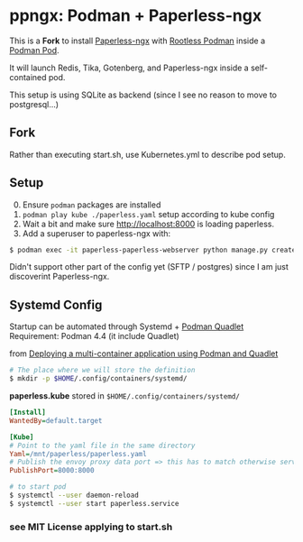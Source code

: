 # ppngx: Podman + Paperless-ngx

This is a **Fork** to install [Paperless-ngx](https://github.com/paperless-ngx/paperless-ngx) with [Rootless Podman](https://github.com/containers/podman/blob/main/docs/tutorials/rootless_tutorial.md) inside a [Podman Pod](https://docs.podman.io/en/latest/markdown/podman-pod.1.html).

It will launch Redis, Tika, Gotenberg, and Paperless-ngx inside a self-contained pod.

This setup is using SQLite as backend (since I see no reason to move to postgresql...)

## Fork

Rather than executing start.sh, use Kubernetes.yml to describe pod setup.

## Setup

0. Ensure `podman` packages are installed
1. `podman play kube ./paperless.yaml`    setup according to kube config
2.  Wait a bit and make sure <http://localhost:8000> is loading paperless.
3. Add a superuser to paperless-ngx with:

```bash
$ podman exec -it paperless-paperless-webserver python manage.py createsuperuser
```

Didn't support other part of the config yet (SFTP / postgres) since I am just discoverint Paperless-ngx.

## Systemd Config

Startup can be automated through Systemd + [Podman Quadlet](https://www.redhat.com/sysadmin/quadlet-podman)
Requirement: Podman 4.4 (it include Quadlet)

from [Deploying a multi-container application using Podman and Quadlet](https://www.redhat.com/sysadmin/multi-container-application-podman-quadlet)

```bash
# The place where we will store the definition
$ mkdir -p $HOME/.config/containers/systemd/
```

**paperless.kube** stored in `$HOME/.config/containers/systemd/`
```ini
[Install]
WantedBy=default.target

[Kube]
# Point to the yaml file in the same directory
Yaml=/mnt/paperless/paperless.yaml
# Publish the envoy proxy data port => this has to match otherwise service won't start
PublishPort=8000:8000
```

```bash
# to start pod
$ systemctl --user daemon-reload
$ systemctl --user start paperless.service
```


### see MIT License applying to start.sh

